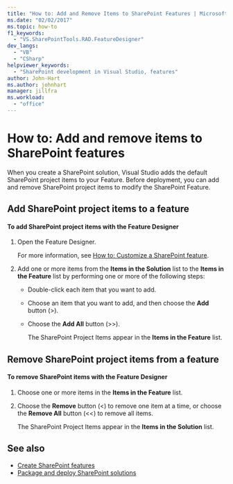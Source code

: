```yaml
---
title: "How to: Add and Remove Items to SharePoint Features | Microsoft Docs"
ms.date: "02/02/2017"
ms.topic: how-to
f1_keywords:
  - "VS.SharePointTools.RAD.FeatureDesigner"
dev_langs:
  - "VB"
  - "CSharp"
helpviewer_keywords:
  - "SharePoint development in Visual Studio, features"
author: John-Hart
ms.author: johnhart
manager: jillfra
ms.workload:
  - "office"
---
```

# How to: Add and remove items to SharePoint features
  When you create a SharePoint solution, Visual Studio adds the default SharePoint project items to your Feature. Before deployment, you can add and remove SharePoint project items to modify the SharePoint Feature.

## Add SharePoint project items to a feature

#### To add SharePoint project items with the Feature Designer

1. Open the Feature Designer.

    For more information, see [How to: Customize a SharePoint feature](../sharepoint/how-to-customize-a-sharepoint-feature.md).

2. Add one or more items from the **Items in the Solution** list to the **Items in the Feature** list by performing one or more of the following steps:

   - Double-click each item that you want to add.

   - Choose an item that you want to add, and then choose the **Add** button (>).

   - Choose the **Add All** button (>>).

     The SharePoint Project Items appear in the **Items in the Feature** list.

## Remove SharePoint project items from a feature

#### To remove SharePoint items with the Feature Designer

1. Choose one or more items in the **Items in the Feature** list.

2. Choose the **Remove** button (<) to remove one item at a time, or choose the **Remove All** button (<<) to remove all items.

     The SharePoint Project Items appear in the **Items in the Solution** list.

## See also
- [Create SharePoint features](../sharepoint/creating-sharepoint-features.md)
- [Package and deploy SharePoint solutions](../sharepoint/packaging-and-deploying-sharepoint-solutions.md)
